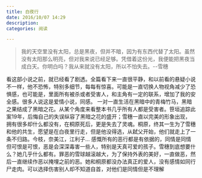 ```yaml
---
title: 白夜行
date: 2016/10/07 14:29
description:
categories: 阅读

---
```


> 我的天空里没有太阳，总是黑夜，但并不暗，因为有东西代替了太阳。虽然没有太阳那么明亮，但对我来说已经足够。凭借着这份光，我便能把黑夜当成白天。你明白吗？我从来就没有太阳，所以不怕失去。--雪穗

看这部小说之前，就已经看了剧透。全篇看下来一直很平静，和以前看的悬疑小说不一样，他不恐怖，特别多细节，每每有惊喜。可能是一直切换人物视角减少了恐惧感，也可能是，里面所有被杀或者受害人，和主角有一定的联系，增加了我的安全感。很多人说这是爱情小说，同感。
一对一直生活在黑暗中的青梅竹马，黑暗之果结成了黑暗之花。从某个角度来看整本书几乎所有人都是受害者。笹垣追踪此案19年，后悔自己的失误纵容了黑暗之花的盛开；雪穗一直以完美的形象出现，拥有很多却什么都没有，在桐原死后，更是失去了灵魂。桐原，终其一生为了雪穗和他的共生，愿望是在白夜里行走，但是他没得选，从弑父开始，他们就走上了一条不归路。今枝，奈美江，江利子...
感慨所有的恶行都是有依据的，同情是同情但可恨是可恨，恶是会深深毒害一些人，特别是天真可爱的孩子。雪穗到底想要什么？她几乎什么都有。罪恶的雪球越滚越大，为了保持外表的美好，一直做恶，然后一直继续作恶以掩埋之前的恶。她和桐原都没办法真正的爱人，没有感情如同行尸走肉。可以选择伤害别人却不知道自首，对他们是同情但是不理解